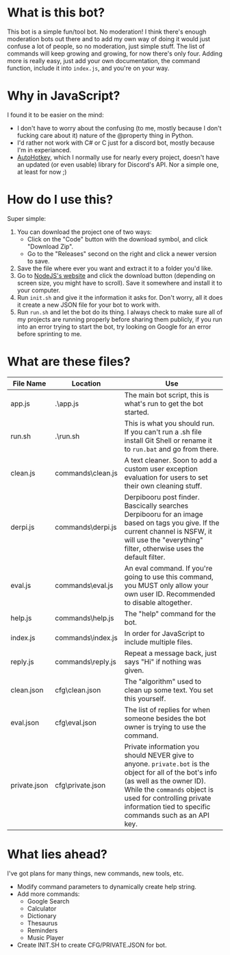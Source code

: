 # What is this bot?
This bot is a simple fun/tool bot. No moderation! I think there's enough moderation bots out there and to add my own way of doing it would just confuse a lot of people, so no moderation, just simple stuff.
The list of commands will keep growing and growing, for now there's only four. Adding more is really easy, just add your own documentation, the command function, include it into `index.js`, and you're on your way.

# Why in JavaScript?
I found it to be easier on the mind:
- I don't have to worry about the confusing (to me, mostly because I don't fucking care about it) nature of the @property thing in Python.
- I'd rather not work with C# or C just for a discord bot, mostly because I'm in experianced.
- [AutoHotkey](https://www.autohotkey.com/), which I normally use for nearly every project, doesn't have an updated (or even usable) library for Discord's API. Nor a simple one, at least for now ;)

# How do I use this?
Super simple:
1. You can download the project one of two ways:
	- Click on the "Code" button with the download symbol, and click "Download Zip".
	- Go to the "Releases" second on the right and click a newer version to save.
2. Save the file where ever you want and extract it to a folder you'd like.
3. Go to [NodeJS's website](https://nodejs.org/) and click the download button (depending on screen size, you might have to scroll). Save it somewhere and install it to your computer.
4. Run `init.sh` and give it the information it asks for. Don't worry, all it does it create a new JSON file for your bot to work with.
5. Run `run.sh` and let the bot do its thing.
I always check to make sure all of my projects are running properly before sharing them publicly, if you run into an error trying to start the bot, try looking on Google for an error before sprinting to me.

# What are these files?
|File Name       |Location            |Use                                                                                                                                                                                                                                                         |
|----------------|--------------------|------------------------------------------------------------------------------------------------------------------------------------------------------------------------------------------------------------------------------------------------------------|
|app.js          |.\app.js            |The main bot script, this is what's run to get the bot started.                                                                                                                                                                                             |
|run.sh          |.\run.sh            |This is what you should run. If you can't run a .sh file install Git Shell or rename it to `run.bat` and go from there.                                                                                                                                     |
|clean.js        |commands\clean.js   |A text cleaner. Soon to add a custom user exception evaluation for users to set their own cleaning stuff.                                                                                                                                                   |
|derpi.js        |commands\derpi.js   |Derpibooru post finder. Bascically searches Derpibooru for an image based on tags you give. If the current channel is NSFW, it will use the "everything" filter, otherwise uses the default filter.                                                         |
|eval.js         |commands\eval.js    |An eval command. If you're going to use this command, you MUST only allow your own user ID. Recommended to disable altogether.                                                                                                                              |
|help.js         |commands\help.js    |The "help" command for the bot.                                                                                                                                                                                                                             |
|index.js        |commands\index.js   |In order for JavaScript to include multiple files.                                                                                                                                                                                                          |
|reply.js        |commands\reply.js   |Repeat a message back, just says "Hi" if nothing was given.                                                                                                                                                                                                 |
|clean.json      |cfg\clean.json      |The "algorithm" used to clean up some text. You set this yourself.                                                                                                                                                                                          |
|eval.json       |cfg\eval.json       |The list of replies for when someone besides the bot owner is trying to use the command.                                                                                                                                                                    |
|private.json    |cfg\private.json    |Private information you should NEVER give to anyone. `private.bot` is the object for all of the bot's info (as well as the owner ID). While the `commands` object is used for controlling private information tied to specific commands such as an API key. |

# What lies ahead?
I've got plans for many things, new commands, new tools, etc.
- Modify command parameters to dynamically create help string.
- Add more commands:
  - Google Search
  - Calculator
  - Dictionary
  - Thesaurus
  - Reminders
  - Music Player
- Create INIT.SH to create CFG/PRIVATE.JSON for bot.
